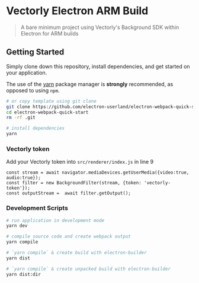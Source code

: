 # Vectorly Electron ARM Build

> A bare minimum project using Vectorly's Background SDK within Electron for ARM builds

## Getting Started
Simply clone down this repository, install dependencies, and get started on your application.

The use of the [yarn](https://yarnpkg.com/) package manager is **strongly** recommended, as opposed to using `npm`.

```bash
# or copy template using git clone
git clone https://github.com/electron-userland/electron-webpack-quick-start.git
cd electron-webpack-quick-start
rm -rf .git

# install dependencies
yarn
```

### Vectorly token

Add your Vectorly token into `src/renderer/index.js` in line 9

```angular2html
const stream = await navigator.mediaDevices.getUserMedia({video:true, audio:true});
const filter = new BackgroundFilter(stream, {token: 'vectorly-token'});
const outputStream =  await filter.getOutput();
```



### Development Scripts

```bash
# run application in development mode
yarn dev

# compile source code and create webpack output
yarn compile

# `yarn compile` & create build with electron-builder
yarn dist

# `yarn compile` & create unpacked build with electron-builder
yarn dist:dir
```
